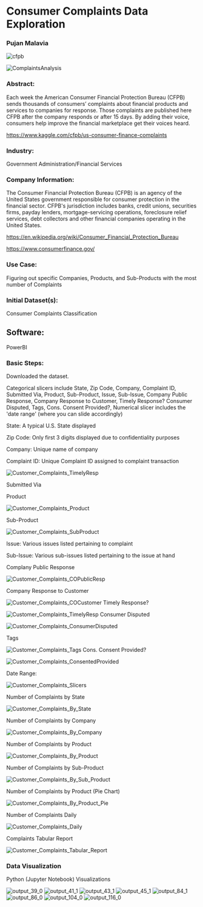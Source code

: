 # Consumer Complaints Data Exploration
### Pujan Malavia
![cfpb](https://user-images.githubusercontent.com/19572673/62312334-eba51900-b45b-11e9-87f0-ba0e94c8e402.png)


![ComplaintsAnalysis](https://user-images.githubusercontent.com/19572673/57265265-cebb9e00-7044-11e9-95f3-ef2625564c23.PNG)

### Abstract:
Each week the American Consumer Financial Protection Bureau (CFPB) sends thousands of consumers’ complaints about financial products and services to companies for response. Those complaints are published here CFPB after the company responds or after 15 days. By adding their voice, consumers help improve the financial marketplace get their voices heard.

https://www.kaggle.com/cfpb/us-consumer-finance-complaints

### Industry: 
Government Administration/Financial Services

### Company Information:
The Consumer Financial Protection Bureau (CFPB) is an agency of the United States government responsible for consumer protection in the financial sector. CFPB's jurisdiction includes banks, credit unions, securities firms, payday lenders, mortgage-servicing operations, foreclosure relief services, debt collectors and other financial companies operating in the United States. 

https://en.wikipedia.org/wiki/Consumer_Financial_Protection_Bureau

https://www.consumerfinance.gov/

### Use Case:
Figuring out specific Companies, Products, and Sub-Products with the most number of Complaints

### Initial Dataset(s):
Consumer Complaints Classification

## Software:
PowerBI

### Basic Steps:

Downloaded the dataset. 

Categorical slicers include State, Zip Code, Company, Complaint ID, Submitted Via, Product, Sub-Product, Issue, Sub-Issue, Company Public Response, Company Response to Customer, Timely Response? Consumer Disputed, Tags, Cons. Consent Provided?, Numerical slicer includes the 'date range' (where you can slide accordingly)

State: A typical U.S. State displayed

Zip Code: Only first 3 digits displayed due to confidentiality purposes

Company: Unique name of company

Complaint ID: Unique Complaint ID assigned to complaint transaction

![Customer_Complaints_TimelyResp](https://user-images.githubusercontent.com/19572673/60405762-42c77d80-9b80-11e9-9181-8429e7692181.PNG)

Submitted Via

Product

![Customer_Complaints_Product](https://user-images.githubusercontent.com/19572673/60405759-422ee700-9b80-11e9-91f4-d82fd5384d77.PNG)

Sub-Product

![Customer_Complaints_SubProduct](https://user-images.githubusercontent.com/19572673/60405760-42c77d80-9b80-11e9-912b-3710cdcfb507.PNG)

Issue: Various issues listed pertaining to complaint

Sub-Issue: Various sub-issues listed pertaining to the issue at hand

Complany Public Response

![Customer_Complaints_COPublicResp](https://user-images.githubusercontent.com/19572673/60405758-422ee700-9b80-11e9-8bef-d0835b5a8e27.PNG)

Company Response to Customer

![Customer_Complaints_COCustomer](https://user-images.githubusercontent.com/19572673/60405755-422ee700-9b80-11e9-9d1f-dcc939fc0c98.PNG)
Timely Response? 

![Customer_Complaints_TimelyResp](https://user-images.githubusercontent.com/19572673/60405762-42c77d80-9b80-11e9-9181-8429e7692181.PNG)
Consumer Disputed

![Customer_Complaints_ConsumerDisputed](https://user-images.githubusercontent.com/19572673/60405757-422ee700-9b80-11e9-9f8b-8724fefcf74f.PNG)

Tags

![Customer_Complaints_Tags](https://user-images.githubusercontent.com/19572673/60405761-42c77d80-9b80-11e9-8571-6d3f24798129.PNG)
Cons. Consent Provided?

![Customer_Complaints_ConsentedProvided](https://user-images.githubusercontent.com/19572673/60405756-422ee700-9b80-11e9-9021-45a2407a4a1f.PNG)

Date Range:

![Customer_Complaints_Slicers](https://user-images.githubusercontent.com/19572673/60402039-bdc86e00-9b57-11e9-8f48-39832bcb0c72.PNG)

Number of Complaints by State

![Customer_Complaints_By_State](https://user-images.githubusercontent.com/19572673/60402036-bdc86e00-9b57-11e9-92bf-a0087afb2532.PNG)

Number of Complaints by Company

![Customer_Complaints_By_Company](https://user-images.githubusercontent.com/19572673/60402033-bdc86e00-9b57-11e9-943d-ba0ad66150f2.PNG)

Number of Complaints by Product

![Customer_Complaints_By_Product](https://user-images.githubusercontent.com/19572673/60402034-bdc86e00-9b57-11e9-8839-0f8eabbc7e87.PNG)

Number of Complaints by Sub-Product

![Customer_Complaints_By_Sub_Product](https://user-images.githubusercontent.com/19572673/60402037-bdc86e00-9b57-11e9-8a9c-f4090c8e7e1d.PNG)

Number of Complaints by Product (Pie Chart)

![Customer_Complaints_By_Product_Pie](https://user-images.githubusercontent.com/19572673/60402035-bdc86e00-9b57-11e9-9930-a5b10e49d35f.PNG)

Number of Complaints Daily

![Customer_Complaints_Daily](https://user-images.githubusercontent.com/19572673/60402038-bdc86e00-9b57-11e9-88d0-5e19bc791d77.PNG)

Complaints Tabular Report

![Customer_Complaints_Tabular_Report](https://user-images.githubusercontent.com/19572673/60402040-bdc86e00-9b57-11e9-8fc2-63e932c2ec61.PNG)

### Data Visualization

Python (Jupyter Notebook) Visualizations

![output_39_0](https://user-images.githubusercontent.com/19572673/85910989-0f99e780-b7f0-11ea-893f-b9aeadc30280.png)
![output_41_1](https://user-images.githubusercontent.com/19572673/85910990-10327e00-b7f0-11ea-96d2-6d3b74579cbd.png)
![output_43_1](https://user-images.githubusercontent.com/19572673/85910991-10327e00-b7f0-11ea-91e8-88a04671847e.png)
![output_45_1](https://user-images.githubusercontent.com/19572673/85910992-10327e00-b7f0-11ea-883e-f2084773cc0a.png)
![output_84_1](https://user-images.githubusercontent.com/19572673/85910993-10cb1480-b7f0-11ea-8c00-2008a75d9929.png)
![output_86_0](https://user-images.githubusercontent.com/19572673/85910994-10cb1480-b7f0-11ea-8ca2-e0b20757f984.png)
![output_104_0](https://user-images.githubusercontent.com/19572673/85910995-10cb1480-b7f0-11ea-84ee-735519623998.png)
![output_116_0](https://user-images.githubusercontent.com/19572673/85910996-10cb1480-b7f0-11ea-9251-545fc53b0225.png)

